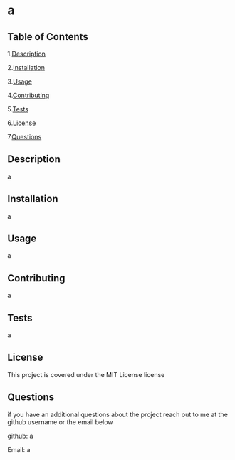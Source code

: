 # a
## Table of Contents
1.[Description](#Description)

2.[Installation](#Installation)

3.[Usage](#Usage)

4.[Contributing](#Contributing)

5.[Tests](#Tests)

6.[License](#License)

7.[Questions](#Questions)


## Description <a id = "Description"></a>
a
## Installation <a id = "Installation"></a>
a
## Usage <a id = "Usage"></a>
a
## Contributing <a id = "Contributing"></a>
a
## Tests <a id = "Tests"></a>
a
## License <a id = "License"></a>
This project is covered under the MIT License license
## Questions <a id = "Questions"></a>
if you have an additional questions about the project reach out to me at the github username or the email below

 github: a

 Email: a


